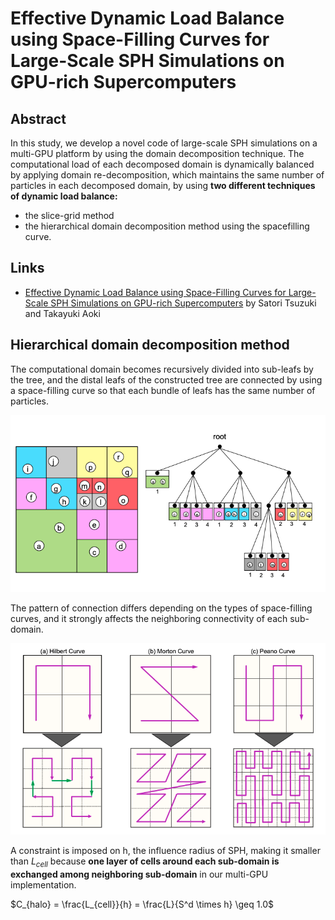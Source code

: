 # Effective Dynamic Load Balance using Space-Filling Curves for Large-Scale SPH Simulations on GPU-rich Supercomputers

## Abstract

In this study, we develop a novel code of large-scale SPH
simulations on a multi-GPU platform by using the domain
decomposition technique. The computational load of each
decomposed domain is dynamically balanced by applying
domain re-decomposition, which maintains the same number
of particles in each decomposed domain, by using **two different
techniques of dynamic load balance:**

* the slice-grid method 
* the hierarchical domain decomposition method using the spacefilling curve.

## Links

* [Effective Dynamic Load Balance using Space-Filling Curves for Large-Scale SPH Simulations on GPU-rich Supercomputers](https://www.researchgate.net/publication/313451500_Effective_Dynamic_Load_Balance_using_Space-Filling_Curves_for_Large-Scale_SPH_Simulations_on_GPU-rich_Supercomputers/link/5ce4ecf7a6fdccc9ddc4bf70/download) by Satori Tsuzuki and Takayuki Aoki 

## Hierarchical domain decomposition method 

The computational domain becomes recursively
divided into sub-leafs by the tree, and the distal leafs of
the constructed tree are connected by using a space-filling
curve so that each bundle of leafs has the same number of
particles.

![Tree-based domain decomposition Quadtree example](Figures/TreeBasedDomainDecomposition.png)

The pattern of connection differs depending
on the types of space-filling curves, and it strongly affects
the neighboring connectivity of each sub-domain.

![Space filling curves](Figures/SpaceFillingCurves.png)

A constraint
is imposed on h, the influence radius of SPH, making it
smaller than $L_{cell}$ because **one layer of cells around each
sub-domain is exchanged among neighboring sub-domain** in
our multi-GPU implementation.

$C_{halo} = \frac{L_{cell}}{h} = \frac{L}{S^d \times h} \geq 1.0$
